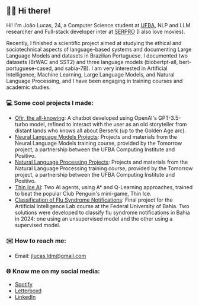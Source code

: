 ## 👋🏻 Hi there!
Hi! I'm João Lucas, 24, a Computer Science student at [UFBA](https://ufba.br/), NLP and LLM researcher and Full-stack developer inter at [SERPRO](https://www.serpro.gov.br/) (I also love movies). 

Recently, I finished a scientific project aimed at studying the ethical and sociotechnical aspects of language-based systems and documenting Large Language Models and datasets in Brazilian Portuguese. I documented two datasets (BrWAC and SST2) and three language models (biobertpt-all, bert-portuguese-cased, and sabia-7B). I am very interested in Artificial Intelligence, Machine Learning, Large Language Models, and Natural Language Processing, and I have been engaging in training courses and academic studies.

### 💻 Some cool projects I made:
- [Ofir, the all-knowing](https://github.com/jlucasldm/langchain_chat): A chatbot developed using OpenAI's GPT-3.5-turbo model, refined to interact with the user as an old storyteller from distant lands who knows all about Berserk (up to the Golden Age arc).
- [Neural Language Models Projects](https://github.com/jlucasldm/pln_tomorrow): Projects and materials from the Neural Language Models training course, provided by the Tomorrow project, a partnership between the UFBA Computing Institute and Positivo.
- [Natural Language Processing Projects](https://github.com/jlucasldm/modelos_de_linguagem_neural): Projects and materials from the Natural Language Processing training course, provided by the Tomorrow project, a partnership between the UFBA Computing Institute and Positivo.
- [Thin Ice AI](https://github.com/brunobdcorreia/Thin-Ice-Learning): Two AI agents, using A* and Q-Learning approaches, trained to beat the popular Club Penguin's mini-game, Thin Ice.
- [Classification of Flu Syndrome Notifications](https://github.com/jlucasldm/lab-ia): Final project for the Artificial Intelligence Lab course at the Federal University of Bahia. Two solutions were developed to classify flu syndrome notifications in Bahia in 2024: one using an unsupervised model and the other using a supervised model.

### ✉️ How to reach me:
- Email: jlucas.ldm@gmail.com

### 🌐 Know me on my social media:
- [Spotify](https://open.spotify.com/user/jlucas.ldm)
- [Letterboxd](https://letterboxd.com/nuvem/)
- [LinkedIn](https://www.linkedin.com/in/jo%C3%A3o-lucas-a09b231ab/)


<!--![Frequency Stats](https://github-readme-streak-stats.herokuapp.com/?user=jlucasldm&theme=vision-friendly-dark&hide_border=true)-->
